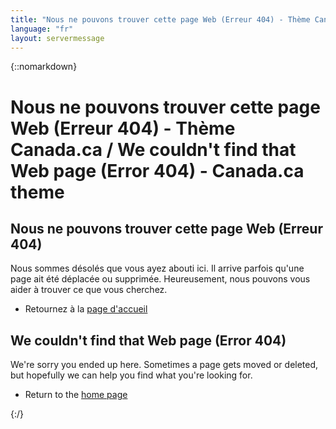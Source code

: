 ```yaml
---
title: "Nous ne pouvons trouver cette page Web (Erreur 404) - Thème Canada.ca / We couldn't find that Web page (Error 404) - Canada.ca theme"
language: "fr"
layout: servermessage
---
```

{::nomarkdown}
<h1 class="wb-inv">Nous ne pouvons trouver cette page Web (Erreur 404) - Thème Canada.ca / <span lang="en">We couldn't find that Web page (Error 404) - Canada.ca theme</span></h1>

<section class="col-md-6">
	<h2><span class="glyphicon glyphicon-warning-sign mrgn-rght-md"></span> Nous ne pouvons trouver cette page Web (Erreur 404)</h2>
	<p>Nous sommes désolés que vous ayez abouti ici. Il arrive parfois qu'une page ait été déplacée ou supprimée. Heureusement, nous pouvons vous aider à trouver ce que vous cherchez.</p>
	<ul>
		<li>Retournez à la <a href="/v4.0-ci/index-fr.html">page d'accueil</a></li>
	</ul>
</section>

<section class="col-md-6" lang="en">
	<h2><span class="glyphicon glyphicon-warning-sign mrgn-rght-md"></span> We couldn't find that Web page (Error 404)</h2>
	<p>We're sorry you ended up here. Sometimes a page gets moved or deleted, but hopefully we can help you find what you're looking for.</p>
	<ul>
		<li>Return to the <a href="/v4.0-ci/index-en.html">home page</a></li>
	</ul>
</section>
{:/}
